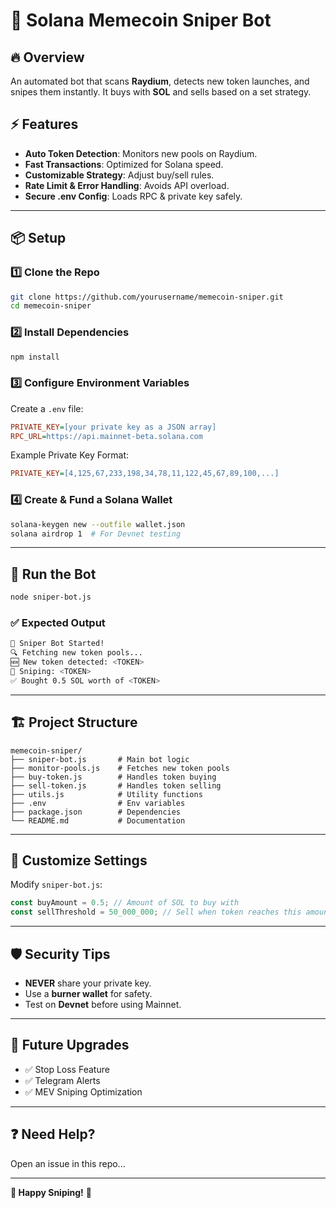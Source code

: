 # 🚀 Solana Memecoin Sniper Bot

## 🔥 Overview

An automated bot that scans **Raydium**, detects new token launches, and snipes them instantly. It buys with **SOL** and sells based on a set strategy.

## ⚡ Features

- **Auto Token Detection**: Monitors new pools on Raydium.
- **Fast Transactions**: Optimized for Solana speed.
- **Customizable Strategy**: Adjust buy/sell rules.
- **Rate Limit & Error Handling**: Avoids API overload.
- **Secure .env Config**: Loads RPC & private key safely.

---

## 📦 Setup

### 1️⃣ Clone the Repo

```sh
git clone https://github.com/yourusername/memecoin-sniper.git
cd memecoin-sniper
```

### 2️⃣ Install Dependencies

```sh
npm install
```

### 3️⃣ Configure Environment Variables

Create a `.env` file:

```ini
PRIVATE_KEY=[your private key as a JSON array]
RPC_URL=https://api.mainnet-beta.solana.com
```

Example Private Key Format:

```ini
PRIVATE_KEY=[4,125,67,233,198,34,78,11,122,45,67,89,100,...]
```

### 4️⃣ Create & Fund a Solana Wallet

```sh
solana-keygen new --outfile wallet.json
solana airdrop 1  # For Devnet testing
```

---

## 🚀 Run the Bot

```sh
node sniper-bot.js
```

### ✅ Expected Output

```sh
🚀 Sniper Bot Started!
🔍 Fetching new token pools...
🆕 New token detected: <TOKEN>
🎯 Sniping: <TOKEN>
✅ Bought 0.5 SOL worth of <TOKEN>
```

---

## 🏗 Project Structure

```
memecoin-sniper/
├── sniper-bot.js       # Main bot logic
├── monitor-pools.js    # Fetches new token pools
├── buy-token.js        # Handles token buying
├── sell-token.js       # Handles token selling
├── utils.js            # Utility functions
├── .env                # Env variables
├── package.json        # Dependencies
└── README.md           # Documentation
```

---

## 🔧 Customize Settings

Modify `sniper-bot.js`:

```js
const buyAmount = 0.5; // Amount of SOL to buy with
const sellThreshold = 50_000_000; // Sell when token reaches this amount
```

---

## 🛡 Security Tips

- **NEVER** share your private key.
- Use a **burner wallet** for safety.
- Test on **Devnet** before using Mainnet.

---

## 🔮 Future Upgrades

- ✅ Stop Loss Feature
- ✅ Telegram Alerts
- ✅ MEV Sniping Optimization

---

## ❓ Need Help?

Open an issue in this repo...

---

**🚀 Happy Sniping!** 🎯
